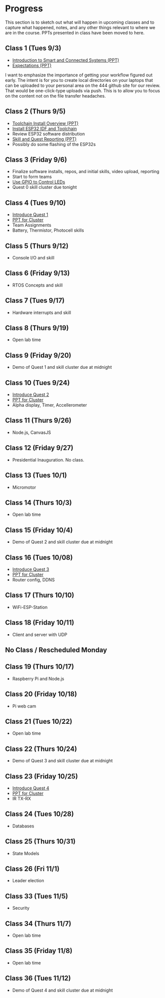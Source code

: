# Progress

This section is to sketch out what will happen in upcoming classes and
to capture what happened, notes, and any other things relevant to
where we are in the course. PPTs presented in class have been moved to here.

## Class 1 (Tues 9/3)

- [Introduction to Smart and Connected Systems (PPT)](/docs/progress/docs/1.CourseOverview2024-09-01.pdf)
- [Expectations (PPT)](/docs/progress/docs/2.Expectations2024-09-01.pdf)

I want to emphasize the importance of getting your workflow figured
out early. The intent is for you to create local directories on your
laptops that can be uploaded to your personal area on the 444 github
site for our review. That would be one-click-type uploads via
push. This is to allow you to focus on the content not on the file
transfer headaches.  

## Class 2 (Thurs 9/5)

- [Toolchain Install Overview (PPT)](/docs/progress/docs/4.Quest0Installs2024-09-01.pdf)
- [Install ESP32 IDF and Toolchain](/docs/skills/docs/esp-idf-setup.md)
- Review ESP32 software distribution
- [Skill and Quest Reporting (PPT)](/docs/progress/docs/3.Reporting2024-09-01.pdf)
- Possibly do some flashing of the ESP32s

## Class 3 (Friday 9/6)
- Finalize software installs, repos, and initial skills, video upload, reporting
- Start to form teams
- [Use GPIO to Control LEDs](/docs/skills/docs/gpio-drive-leds.md)
- Quest 0 skill cluster due tonight


## Class 4 (Tues 9/10)
- [Introduce Quest 1](/docs/quests/docs/primary/smartpill.md)
- [PPT for Cluster](/docs/progress/docs/Quest1-cluster-F2024.pdf)
- Team Assignments
- Battery, Thermistor, Photocell skills

## Class 5 (Thurs 9/12)
- Console I/O and skill

## Class 6 (Friday 9/13)
- RTOS Concepts and skill

## Class 7 (Tues 9/17)
- Hardware interrupts and skill

## Class 8 (Thurs 9/19)
- Open lab time

## Class 9 (Friday 9/20)
- Demo of Quest 1 and skill cluster due at midnight

## Class 10 (Tues 9/24)
- [Introduce Quest 2](/docs/quests/docs/primary/cattrack.md)
- [PPT for Cluster](/docs/progress/docs/Quest2-cluster-F2024.pdf)
- Alpha display, Timer, Accellerometer

## Class 11 (Thurs 9/26)
- Node.js, CanvasJS

## Class 12 (Friday 9/27)
- Presidential Inauguration. No class. 

## Class 13 (Tues 10/1)
- Micromotor

## Class 14 (Thurs 10/3)
- Open lab time

## Class 15 (Friday 10/4)
- Demo of Quest 2 and skill cluster due at midnight

## Class 16 (Tues 10/08)
- [Introduce Quest 3](/docs/quests/docs/primary/fitcat.md)
- [PPT for Cluster](/docs/progress/docs/Quest3-cluster-F2024.pdf)
- Router config, DDNS

## Class 17 (Thurs 10/10)
- WiFi-ESP-Station

## Class 18 (Friday 10/11)
- Client and server with UDP

## No Class / Rescheduled Monday

## Class 19 (Thurs 10/17)
- Raspberry Pi and Node.js

## Class 20 (Friday 10/18)
- Pi web cam

## Class 21 (Tues  10/22)
- Open lab time

## Class 22 (Thurs 10/24)
- Demo of Quest 3 and skill cluster due at midnight

## Class 23 (Friday 10/25)
- [Introduce Quest 4](/docs/quests/docs/primary/e-vote.md)
- [PPT for Cluster](/docs/progress/docs/Quest4-cluster-F2024.pdf)
- IR TX-RX

## Class 24 (Tues 10/28)
- Databases

## Class 25 (Thurs 10/31)
- State Models

## Class 26 (Fri 11/1)
- Leader election

## Class 33 (Tues 11/5)
- Security

## Class 34 (Thurs 11/7)
- Open lab time 

## Class 35 (Friday 11/8)
- Open lab time

## Class 36 (Tues 11/12)
- Demo of Quest 4 and skill cluster due at midnight

<!--


## Class 23 (Friday 10/27)
- [Introduce Quest 4](/docs/quests/docs/primary/venus.md)
- [PPT for Cluster](/docs/progress/docs/Quest4-cluster-F2024.pdf)
- Servo

## Class 24 (Tues 10/31)
- Buggy

## Class 25 (Thurs 11/2)
- Steering
- Wheel speed
- PID

## Class 26 (Fri 11/3)
- LIDAR
- Ultrasonic

## Class 27 (Tues 11/7)
- Open lab time

## Class 28 (Thurs 11/9)
- Open lab time

## Class 29 (Friday 11/10)
- Demo of Quest 4 and skill cluster due at midnight

## Class 30 (Tues 11/14)
- [Introduce Quest 5](/docs/quests/docs/primary/parking.md)
- [PPT for Cluster](/docs/progress/docs/Quest5-cluster-F2024.pdf)
- IR TX/RX

## Class 31 (Thurs 11/16)
- Databases

## Class 32 (Fri 11/17)
- State Models, QR code read

## Class 33 (Tues 11/21)
- Security, provisioning

## Class 34 (Tues 11/28)
- Open lab time

## Class 35 (Thurs 11/30)
- Open lab time

## Class 36 (Friday 12/1)
- Demo of Quest 5 and skill cluster due at midnight
- [Introduce Quest 6](/docs/quests/docs/primary/rollup.md)
- [PPT for Cluster](/docs/progress/docs/Quest6-cluster-F2024.pdf)
- System Design
- MQTT

## ALL SKILL RESUBMISSIONS DUE BY SUNDAY DECEMBER 3 (midnight)


## Class 37 (Tues 12/5)
- Open lab time

## Class 38 (Thurs 12/7)
- Open lab time

## Class 39 (Friday 12/8)
- Open lab time

## Class 40 (Tues 12/12)
- Open lab time
- Demo of Quest 6 and skill cluster due at midnight




-->